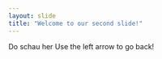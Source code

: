 ```yaml
---
layout: slide
title: "Welcome to our second slide!"
---
```

Do schau her
Use the left arrow to go back!
